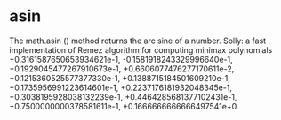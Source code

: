 # asin
The math.asin () method returns the arc sine of a number. 
Solly: a fast implementation of Remez algorithm for computing minimax polynomials
 +0.3161587650653934621e-1,
 -0.1581918243329996640e-1,
 +0.1929045477267910673e-1,
 +0.6606077476277170611e-2,
 +0.1215360525577377330e-1,
 +0.1388715184501609210e-1,
 +0.1735956991223614601e-1,
 +0.2237176181932048345e-1,
 +0.3038195928038132239e-1,
 +0.4464285681377102431e-1,
 +0.7500000000378581611e-1,
 +0.1666666666666497541e+0
